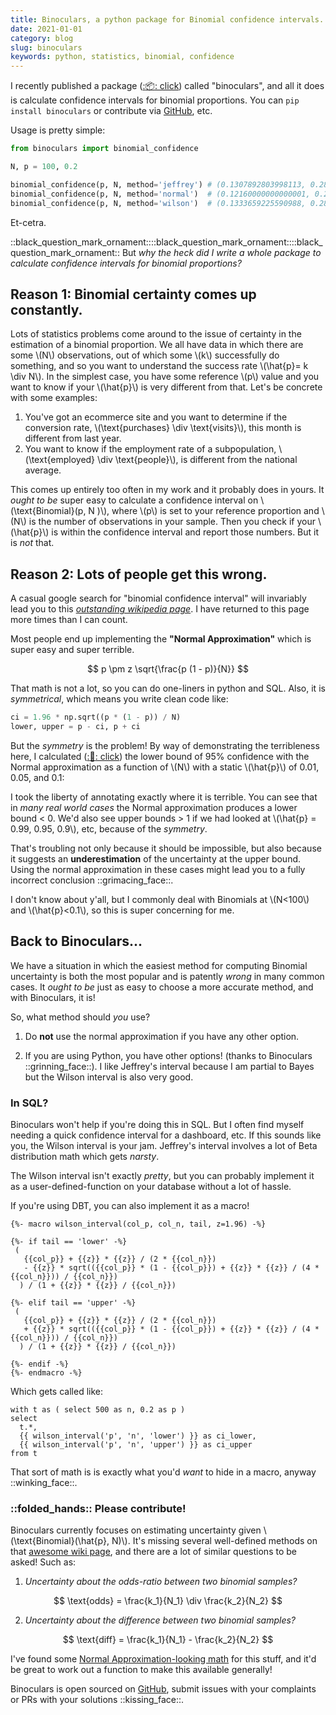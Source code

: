 ```yaml
---
title: Binoculars, a python package for Binomial confidence intervals.
date: 2021-01-01
category: blog
slug: binoculars
keywords: python, statistics, binomial, confidence
---
```


I recently published a package ([::package:: click](https://pypi.org/project/binoculars/)) called "binoculars", and all it does is calculate confidence intervals for binomial proportions. You can `pip install binoculars` or contribute via [GitHub](https://github.com/nolanbconaway/binoculars), etc. 

Usage is pretty simple:


```python
from binoculars import binomial_confidence

N, p = 100, 0.2

binomial_confidence(p, N, method='jeffrey') # (0.1307892803998113, 0.28628125447599173)
binomial_confidence(p, N, method='normal')  # (0.12160000000000001, 0.2784)
binomial_confidence(p, N, method='wilson')  # (0.1333659225590988, 0.28883096192650237)
```

Et-cetra.

::black_question_mark_ornament::::black_question_mark_ornament::::black_question_mark_ornament:: But _why the heck did I write a whole package to calculate confidence intervals for binomial proportions?_

## Reason 1: Binomial certainty comes up constantly.

Lots of statistics problems come around to the issue of certainty in the estimation of a binomial proportion. We all have data in which there are some \\(N\\) observations, out of which some \\(k\\) successfully do something, and so you want to understand the success rate \\(\hat{p}= k \div N\\). In the simplest case, you have some reference \\(p\\) value and you want to know if your \\(\hat{p}\\) is very different from that. Let's be concrete with some examples:

1. You've got an ecommerce site and you want to determine if the conversion rate, \\(\text{purchases} \div \text{visits}\\), this month is different from last year.
2. You want to know if the employment rate of a subpopulation, \\(\text{employed} \div \text{people}\\), is different from the national average.

This comes up entirely too often in my work and it probably does in yours. It _ought to be_ super easy to calculate a confidence interval on \\(\text{Binomial}(p, N )\\), where \\(p\\) is set to your reference proportion and \\(N\\) is the number of observations in your sample. Then you check if your \\(\hat{p}\\) is within the confidence interval and report those numbers. But it is _not_ that.

## Reason 2: Lots of people get this wrong.

A casual google search for "binomial confidence interval" will invariably lead you to this [_outstanding wikipedia page_](https://en.wikipedia.org/wiki/Binomial_proportion_confidence_interval). I have returned to this page more times than I can count.

Most people end up implementing the **"Normal Approximation"** which is super easy and super terrible.

$$
p \pm z \sqrt{\frac{p (1 - p)}{N}}
$$

That math is not a lot, so you can do one-liners in python and SQL. Also, it is _symmetrical_, which means you write clean code like:

```py
ci = 1.96 * np.sqrt((p * (1 - p)) / N)
lower, upper = p - ci, p + ci
```

But the _symmetry_ is the problem! By way of demonstrating the terribleness here, I calculated ([::notebook:: click](https://deepnote.com/project/e17fa473-51c6-45aa-8de0-980be7d2dc5f)) the lower bound of 95% confidence with the Normal approximation as a function of \\(N\\) with a static \\(\hat{p}\\) of 0.01, 0.05, and 0.1:

<object type="image/svg+xml" data="{attach}Normal.svg"></object>

I took the liberty of annotating exactly where it is terrible. You can see that in _many real world cases_ the Normal approximation produces a lower bound < 0. We'd also see upper bounds > 1 if we had looked at \\(\hat{p} = 0.99, 0.95, 0.9\\), etc, because of the _symmetry_.

That's troubling not only because it should be impossible, but also because it suggests an **underestimation** of the uncertainty at the upper bound. Using the normal approximation in these cases might lead you to a fully incorrect conclusion ::grimacing_face::. 

I don't know about y'all, but I commonly deal with Binomials at \\(N<100\\) and \\(\hat{p}<0.1\\), so this is super concerning for me.

## Back to Binoculars...

We have a situation in which the easiest method for computing Binomial uncertainty is both the most popular and is patently _wrong_ in many common cases. It _ought to be_ just as easy to choose a more accurate method, and with Binoculars, it is!

So, what method should _you_ use?

1. Do **not** use the normal approximation if you have any other option.

2. If you are using Python, you have other options! (thanks to Binoculars ::grinning_face::). I like Jeffrey's interval because I am partial to Bayes but the Wilson interval is also very good.


### In SQL?

Binoculars won't help if you're doing this in SQL. But I often find myself needing a quick confidence interval for a dashboard, etc. If this sounds like you, the Wilson interval is your jam. Jeffrey's interval involves a lot of Beta distribution math which gets _narsty_. 

The Wilson interval isn't exactly _pretty_, but you can probably implement it as a user-defined-function on your database without a lot of hassle. 

If you're using DBT, you can also implement it as a macro!

```
{%- macro wilson_interval(col_p, col_n, tail, z=1.96) -%}

{%- if tail == 'lower' -%}
 (
   {{col_p}} + {{z}} * {{z}} / (2 * {{col_n}}) 
   - {{z}} * sqrt(({{col_p}} * (1 - {{col_p}}) + {{z}} * {{z}} / (4 * {{col_n}})) / {{col_n}})
  ) / (1 + {{z}} * {{z}} / {{col_n}})

{%- elif tail == 'upper' -%}
 (
   {{col_p}} + {{z}} * {{z}} / (2 * {{col_n}}) 
   + {{z}} * sqrt(({{col_p}} * (1 - {{col_p}}) + {{z}} * {{z}} / (4 * {{col_n}})) / {{col_n}})
  ) / (1 + {{z}} * {{z}} / {{col_n}})

{%- endif -%}
{%- endmacro -%}
```

Which gets called like:

```
with t as ( select 500 as n, 0.2 as p )
select 
  t.*,
  {{ wilson_interval('p', 'n', 'lower') }} as ci_lower,
  {{ wilson_interval('p', 'n', 'upper') }} as ci_upper
from t
```

That sort of math is is exactly what you'd _want_ to hide in a macro, anyway ::winking_face::.

### ::folded_hands:: Please contribute!

Binoculars currently focuses on estimating uncertainty given \\(\text{Binomial}(\hat{p}, N)\\). It's missing several well-defined methods on that [awesome wiki page](https://en.wikipedia.org/wiki/Binomial_proportion_confidence_interval), and there are a lot of similar questions to be asked! Such as:

1. *Uncertainty about the odds-ratio between two binomial samples?*

$$
\text{odds} = \frac{k_1}{N_1} \div \frac{k_2}{N_2}
$$

2. *Uncertainty about the difference between two binomial samples?*

$$
\text{diff} = \frac{k_1}{N_1} - \frac{k_2}{N_2}
$$

I've found some [Normal Approximation-looking math](https://www.ncbi.nlm.nih.gov/books/NBK431098/) for this stuff, and it'd be great to work out a function to make this available generally!

Binoculars is open sourced on [GitHub](https://github.com/nolanbconaway/binoculars), submit issues with your complaints or PRs with your solutions ::kissing_face::.